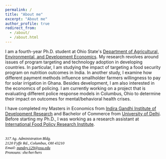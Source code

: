 ```yaml
---
permalink: /
title: "About me"
excerpt: "About me"
author_profile: true
redirect_from: 
  - /about/
  - /about.html
---
```

I am a fourth-year Ph.D. student at Ohio State's [Department of Agricultural, Environmental, and Development Economics](https://aede.osu.edu/home "Department of Agricultural, Environmental, and Development Economics"). My research revolves around issues of program targeting and technology adoption in developing countries. In particular, I am studying the impact of targeting a food security program on nutrition outcomes in India. In another study, I examine how different payment methods influence smallholder farmers willingness to pay for solar irrigation in Ghana. Besides development, I am also interested in the economics of policing. I am currently working on a project that is evaluating different police response models in Columbus, Ohio to determine their impact on outcomes for mental/behavioral health crises. 

I have completed my Masters in Economics from [Indira Gandhi Institute of Development Research](http://www.igidr.ac.in/ "Indira Gandhi Institute of Development Research") and Bachelor of Commerce from [University of Delhi](http://www.du.ac.in/ "University of Delhi"). Before starting my Ph.D., I was working as a research assistant at [International Food Policy Research Institute](https://www.ifpri.org/ "International Food Policy Research Institute").<br /> <br />

<address style="text-align:left;font-size:0.9em;color:#000000;font-family:Times New Roman">
	317 Ag. Administration Bldg. <br /> 2120 Fyffe Rd., Columbus, OH 43210 <br /> Email: <ins> pandey.129@osu.edu </ins> <br /> Pronouns: she/her/hers
</address>
